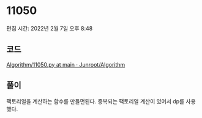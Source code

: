 # 11050

편집 시간: 2022년 2월 7일 오후 8:48

## 코드

[Algorithm/11050.py at main · Junroot/Algorithm](https://github.com/Junroot/Algorithm/blob/main/backjoon/11050.py)

## 풀이

팩토리얼을 계산하는 함수를 만들면된다. 중복되는 팩토리얼 계산이 있어서 dp를 사용했다.
